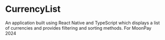 # CurrencyList
An application built using React Native and TypeScript which displays a list of currencies and provides filtering and sorting methods. For MoonPay 2024